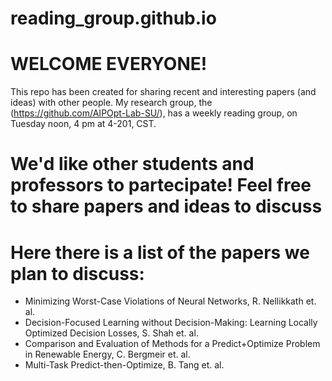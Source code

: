 # reading_group.github.io

# WELCOME EVERYONE!

This repo has been created for sharing recent and interesting papers (and ideas) with other people.
My research group, the (https://github.com/AIPOpt-Lab-SU/), has a weekly reading group, on Tuesday noon, 4 pm at 4-201, CST.
# We'd like other students and professors to partecipate! Feel free to share papers and ideas to discuss
# Here there is a list of the papers we plan to discuss:
- Minimizing Worst-Case Violations of Neural Networks, R. Nellikkath et. al.
- Decision-Focused Learning without Decision-Making: Learning Locally Optimized Decision Losses, S. Shah et. al.
- Comparison and Evaluation of Methods for a Predict+Optimize Problem in Renewable Energy, C. Bergmeir et. al.
- Multi-Task Predict-then-Optimize, B. Tang et. al.
